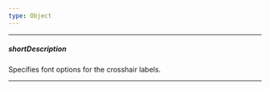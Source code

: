 ```yaml
---
type: Object
---
```

---
##### shortDescription
Specifies font options for the crosshair labels.

---
